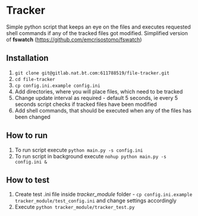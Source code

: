 # Tracker 
Simple python script that keeps an eye on the files and executes requested shell commands if any of the tracked files got modified. Simplified version of **fswatch** (https://github.com/emcrisostomo/fswatch)

## Installation
1.  `git clone git@gitlab.nat.bt.com:611788519/file-tracker.git`
2.  `cd file-tracker`
3.  `cp config.ini.example config.ini`
4.  Add directories, where you will place files, which need to be tracked
5.  Change update interval as required - default 5 seconds, ie every 5 seconds script checks if tracked files have been modified
6.  Add shell commands, that should be executed when any of the files has been changed

## How to run
1.  To run script execute `python main.py -s config.ini`
2.  To run script in background execute `nohup python main.py -s config.ini &`

## How to test
1.  Create test .ini file inside *tracker_module* folder - `cp config.ini.example tracker_module/test_config.ini` and change settings accordingly
2.  Execute `python tracker_module/tracker_test.py`

